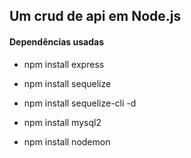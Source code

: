 ## Um crud de api em Node.js

#### Dependências usadas 

- npm install express

- npm install sequelize

- npm install sequelize-cli -d

- npm install mysql2

- npm install nodemon

  

